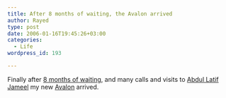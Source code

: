 ```yaml
---
title: After 8 months of waiting, the Avalon arrived
author: Rayed
type: post
date: 2006-01-16T19:45:26+03:00
categories:
  - Life
wordpress_id: 193

---
```

Finally after [8 months of waiting](/posts/2005/05/i-like-the-new-avalon/), and many calls and visits to <a href="http://www.alj.com/">Abdul Latif Jameel</a> my new <a href="http://www.toyota.com/avalon">Avalon</a> arrived.<br />

